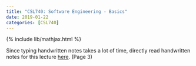 ```yaml
---
title: "CSL740: Software Engineering - Basics"
date: 2019-01-22
categories: [CSL740]
---
```

{% include lib/mathjax.html %}

Since typing handwritten notes takes a lot of time, directly read handwritten notes for this lecture [here](https://drive.google.com/file/d/1mMbzO34ghbWerAJ9umq2_dTjzqMaB4Ug/view?usp=sharing). (Page 3)